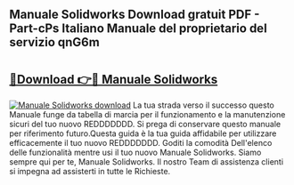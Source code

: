 ## Manuale Solidworks Download gratuit PDF - Part-cPs Italiano Manuale del proprietario del servizio qnG6m

# <h2><a href="http://dfft5r7.blite.top/?on=Manuale+Solidworks">🔗Download 👉🔴 Manuale Solidworks</a></h2>

[![Manuale Solidworks download](https://i.imgur.com/lujVjoI.png)](http://dfft5r7.blite.top/?on=Manuale+Solidworks)
La tua strada verso il successo questo Manuale funge da tabella di marcia per il funzionamento e la manutenzione sicuri del tuo nuovo REDDDDDDD. Si prega di conservare questo manuale per riferimento futuro.Questa guida è la tua guida affidabile per utilizzare efficacemente il tuo nuovo REDDDDDDD. Goditi la comodità Dell'elenco delle funzionalità mentre usi il tuo nuovo Manuale Solidworks. Siamo sempre qui per te, Manuale Solidworks. Il nostro Team di assistenza clienti si impegna ad assisterti in tutte le Richieste.
